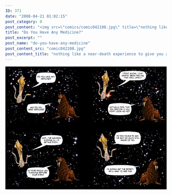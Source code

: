 ```yaml
---
ID: 371
date: "2008-04-21 01:02:15"
post_category: 0
post_content: "<img src=\"comics/comic042108.jpg\" title=\"nothing like a near-death experience to give you a little perspective\" />"
title: "Do You Have Any Medicine?"
post_excerpt: ""
post_name: "do-you-have-any-medicine"
post_content_src: "comic042108.jpg"
post_content_title: "nothing like a near-death experience to give you a little perspective"
---
```



[![nothing like a near-death experience to give you a little perspective](/comics-hi-res/comic042108.jpg)](/comics-hi-res/comic042108.jpg "nothing like a near-death experience to give you a little perspective")
